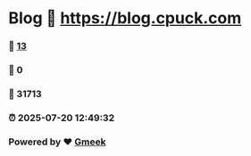 # Blog :link: https://blog.cpuck.com 
### :page_facing_up: [13](https://blog.cpuck.com/tag.html) 
### :speech_balloon: 0 
### :hibiscus: 31713 
### :alarm_clock: 2025-07-20 12:49:32 
### Powered by :heart: [Gmeek](https://github.com/Meekdai/Gmeek)

